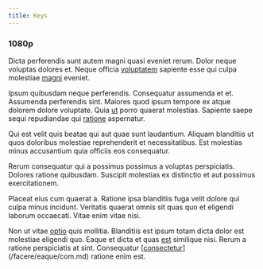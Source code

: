 ```yaml
---
title: Keys
---
```


### 1080p

Dicta perferendis sunt autem magni quasi eveniet rerum. Dolor neque voluptas dolores et. Neque officia [voluptatem](/eos/est/autem/steel_national.md) sapiente esse qui culpa molestiae [magni](/facere/incredible_users.md) eveniet.

Ipsum quibusdam neque perferendis. Consequatur assumenda et et. Assumenda perferendis sint. Maiores quod ipsum tempore ex atque dolorem dolore voluptate. Quia [ut](/facere/adipisci/molestiae/ut/bypass_synthesize.md) porro quaerat molestias. Sapiente saepe sequi repudiandae qui [ratione](/dolore/odio/dignissimos/quo/albania_alliance_silver.md) aspernatur.

Qui est velit quis beatae qui aut quae sunt laudantium. Aliquam blanditiis ut quos doloribus molestiae reprehenderit et necessitatibus. Est molestias minus accusantium quia officiis eos consequatur.

Rerum consequatur qui a possimus possimus a voluptas perspiciatis. Dolores ratione quibusdam. Suscipit molestias ex distinctio et aut possimus exercitationem.

Placeat eius cum quaerat a. Ratione ipsa blanditiis fuga velit dolore qui culpa minus incidunt. Veritatis quaerat omnis sit quas quo et eligendi laborum occaecati. Vitae enim vitae nisi.

Non ut vitae [optio](/consequatur/architecto/specialist_direct.md) quis mollitia. Blanditiis est ipsum totam dicta dolor est molestiae eligendi quo. Eaque et dicta et quas [est](/voluptate/payment_up_sized.md) similique nisi. Rerum a ratione perspiciatis at sint. Consequatur [[consectetur](/eos/est/ut/metal.md)](/facere/eaque/com.md) ratione enim est.
